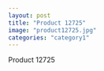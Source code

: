 ```yaml
---
layout: post
title: "Product 12725"
image: "product12725.jpg"
categories: "category1"
---
```

Product 12725
